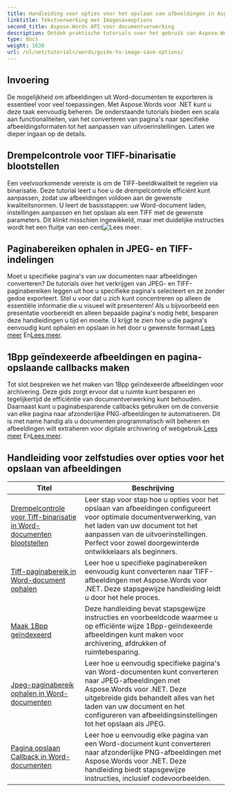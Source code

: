 ```yaml
---
title: Handleiding voor opties voor het opslaan van afbeeldingen in Aspose.Words voor .NET
linktitle: Tekstverwerking met Imagesaveoptions
second_title: Aspose.Words API voor documentverwerking
description: Ontdek praktische tutorials over het gebruik van Aspose.Words voor .NET om afbeeldingen op te slaan, met eenvoudig te volgen stappen en codevoorbeelden voor efficiënte documentverwerking.
type: docs
weight: 1630
url: /nl/net/tutorials/words/guide-to-image-save-options/
---
```

## Invoering

De mogelijkheid om afbeeldingen uit Word-documenten te exporteren is essentieel voor veel toepassingen. Met Aspose.Words voor .NET kunt u deze taak eenvoudig beheren. De onderstaande tutorials bieden een scala aan functionaliteiten, van het converteren van pagina's naar specifieke afbeeldingsformaten tot het aanpassen van uitvoerinstellingen. Laten we dieper ingaan op de details.

## Drempelcontrole voor TIFF-binarisatie blootstellen

Een veelvoorkomende vereiste is om de TIFF-beeldkwaliteit te regelen via binarisatie. Deze tutorial leert u hoe u de drempelcontrole efficiënt kunt aanpassen, zodat uw afbeeldingen voldoen aan de gewenste kwaliteitsnormen. U leert de basisstappen: uw Word-document laden, instellingen aanpassen en het opslaan als een TIFF met de gewenste parameters. Dit klinkt misschien ingewikkeld, maar met duidelijke instructies wordt het een fluitje van een cent![Lees meer](./expose-threshold-control-for-tiff-binarization-in-word-document/).

## Paginabereiken ophalen in JPEG- en TIFF-indelingen

 Moet u specifieke pagina's van uw documenten naar afbeeldingen converteren? De tutorials over het verkrijgen van JPEG- en TIFF-paginabereiken leggen uit hoe u specifieke pagina's selecteert en ze zonder gedoe exporteert. Stel u voor dat u zich kunt concentreren op alleen de essentiële informatie die u visueel wilt presenteren! Als u bijvoorbeeld een presentatie voorbereidt en alleen bepaalde pagina's nodig hebt, besparen deze handleidingen u tijd en moeite. U krijgt te zien hoe u die pagina's eenvoudig kunt ophalen en opslaan in het door u gewenste formaat.[Lees meer](./get-jpeg-page-range-word-document/) En[Lees meer](./get-tiff-page-range-word-document/).

## 1Bpp geïndexeerde afbeeldingen en pagina-opslaande callbacks maken

 Tot slot bespreken we het maken van 1Bpp geïndexeerde afbeeldingen voor archivering. Deze gids zorgt ervoor dat u ruimte kunt besparen en tegelijkertijd de efficiëntie van documentverwerking kunt behouden. Daarnaast kunt u paginabesparende callbacks gebruiken om de conversie van elke pagina naar afzonderlijke PNG-afbeeldingen te automatiseren. Dit is met name handig als u documenten programmatisch wilt beheren en afbeeldingen wilt extraheren voor digitale archivering of webgebruik.[Lees meer](./create-1bpp-indexed/) En[Lees meer](./page-saving-callback-word-document/).

 ## Handleiding voor zelfstudies over opties voor het opslaan van afbeeldingen
| Titel | Beschrijving |
| --- | --- |
| [Drempelcontrole voor Tiff-binarisatie in Word-documenten blootstellen](./expose-threshold-control-for-tiff-binarization-in-word-document/) | Leer stap voor stap hoe u opties voor het opslaan van afbeeldingen configureert voor optimale documentverwerking, van het laden van uw document tot het aanpassen van de uitvoerinstellingen. Perfect voor zowel doorgewinterde ontwikkelaars als beginners. |
| [Tiff-paginabereik in Word-document ophalen](./get-tiff-page-range-word-document/) | Leer hoe u specifieke paginabereiken eenvoudig kunt converteren naar TIFF-afbeeldingen met Aspose.Words voor .NET. Deze stapsgewijze handleiding leidt u door het hele proces. |
| [Maak 1Bpp geïndexeerd](./create-1bpp-indexed/) | Deze handleiding bevat stapsgewijze instructies en voorbeeldcode waarmee u op efficiënte wijze 1Bpp-geïndexeerde afbeeldingen kunt maken voor archivering, afdrukken of ruimtebesparing. |
| [Jpeg-paginabereik ophalen in Word-documenten](./get-jpeg-page-range-word-document/) | Leer hoe u eenvoudig specifieke pagina's van Word-documenten kunt converteren naar JPEG-afbeeldingen met Aspose.Words voor .NET. Deze uitgebreide gids behandelt alles van het laden van uw document en het configureren van afbeeldingsinstellingen tot het opslaan als JPEG. |
| [Pagina opslaan Callback in Word-documenten](./page-saving-callback-word-document/) | Leer hoe u eenvoudig elke pagina van een Word-document kunt converteren naar afzonderlijke PNG-afbeeldingen met Aspose.Words voor .NET. Deze handleiding biedt stapsgewijze instructies, inclusief codevoorbeelden. |